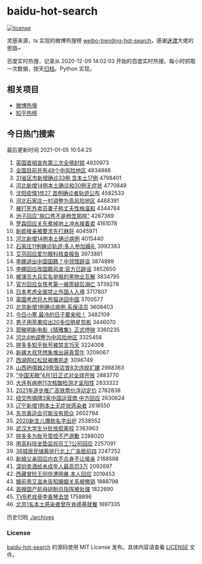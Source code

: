 # baidu-hot-search

[![license](https://img.shields.io/github/license/Arrackisarookie/baidu-hot-search)](https://github.com/Arrackisarookie/baidu-hot-search/blob/master/LICENSE)

灵感来源，ts 实现的微博热搜榜 [weibo-trending-hot-search](https://github.com/justjavac/weibo-trending-hot-search)，感谢[迷渡](https://github.com/justjavac)大佬的思路~

百度实时热搜，记录从 2020-12-09 14:02:03 开始的百度实时热搜。每小时抓取一次数据，按天[归档](./archives)。Python 实现。

## 相关项目
+ [微博热搜](https://github.com/Arrackisarookie/weibo-hot-search)
+ [知乎热榜](https://github.com/Arrackisarookie/zhihu-top-search)

## 今日热门搜索

<!-- Rank Begin -->

最后更新时间 2021-01-05 10:54:25

1. [英国首相宣布第三次全境封锁](http://www.baidu.com/baidu?cl=3&tn=SE_baiduhomet8_jmjb7mjw&rsv_dl=fyb_top&fr=top1000&wd=%D3%A2%B9%FA%CA%D7%CF%E0%D0%FB%B2%BC%B5%DA%C8%FD%B4%CE%C8%AB%BE%B3%B7%E2%CB%F8) 4920973
1. [全国目前共有49个中风险地区](http://www.baidu.com/baidu?cl=3&tn=SE_baiduhomet8_jmjb7mjw&rsv_dl=fyb_top&fr=top1000&wd=%C8%AB%B9%FA%C4%BF%C7%B0%B9%B2%D3%D049%B8%F6%D6%D0%B7%E7%CF%D5%B5%D8%C7%F8) 4834886
1. [31省区市新增确诊33例 含本土17例](http://www.baidu.com/baidu?cl=3&tn=SE_baiduhomet8_jmjb7mjw&rsv_dl=fyb_top&fr=top1000&wd=31%CA%A1%C7%F8%CA%D0%D0%C2%D4%F6%C8%B7%D5%EF33%C0%FD%20%BA%AC%B1%BE%CD%C117%C0%FD) 4798401
1. [河北新增14例本土确诊和30例无症状](http://www.baidu.com/baidu?cl=3&tn=SE_baiduhomet8_jmjb7mjw&rsv_dl=fyb_top&fr=top1000&wd=%BA%D3%B1%B1%D0%C2%D4%F614%C0%FD%B1%BE%CD%C1%C8%B7%D5%EF%BA%CD30%C0%FD%CE%DE%D6%A2%D7%B4) 4770849
1. [沈阳疫情1传27 首例确诊者轨迹公布](http://www.baidu.com/baidu?cl=3&tn=SE_baiduhomet8_jmjb7mjw&rsv_dl=fyb_top&fr=top1000&wd=%C9%F2%D1%F4%D2%DF%C7%E91%B4%AB27%20%CA%D7%C0%FD%C8%B7%D5%EF%D5%DF%B9%EC%BC%A3%B9%AB%B2%BC) 4582533
1. [河北石家庄一村调整为高风险地区](http://www.baidu.com/baidu?cl=3&tn=SE_baiduhomet8_jmjb7mjw&rsv_dl=fyb_top&fr=top1000&wd=%BA%D3%B1%B1%CA%AF%BC%D2%D7%AF%D2%BB%B4%E5%B5%F7%D5%FB%CE%AA%B8%DF%B7%E7%CF%D5%B5%D8%C7%F8) 4468391
1. [被打死外卖员妻子称丈夫性格温和](http://www.baidu.com/baidu?cl=3&tn=SE_baiduhomet8_jmjb7mjw&rsv_dl=fyb_top&fr=top1000&wd=%B1%BB%B4%F2%CB%C0%CD%E2%C2%F4%D4%B1%C6%DE%D7%D3%B3%C6%D5%C9%B7%F2%D0%D4%B8%F1%CE%C2%BA%CD) 4344784
1. [池子回应"脱口秀不是杨笠那样"](http://www.baidu.com/baidu?cl=3&tn=SE_baiduhomet8_jmjb7mjw&rsv_dl=fyb_top&fr=top1000&wd=%B3%D8%D7%D3%BB%D8%D3%A6%22%CD%D1%BF%DA%D0%E3%B2%BB%CA%C7%D1%EE%F3%D2%C4%C7%D1%F9%22) 4267369
1. [罗森回应关东煮掉地上冲水接着卖](http://www.baidu.com/baidu?cl=3&tn=SE_baiduhomet8_jmjb7mjw&rsv_dl=fyb_top&fr=top1000&wd=%C2%DE%C9%AD%BB%D8%D3%A6%B9%D8%B6%AB%D6%F3%B5%F4%B5%D8%C9%CF%B3%E5%CB%AE%BD%D3%D7%C5%C2%F4) 4161078
1. [新郎接亲被要求先打麻将](http://www.baidu.com/baidu?cl=3&tn=SE_baiduhomet8_jmjb7mjw&rsv_dl=fyb_top&fr=top1000&wd=%D0%C2%C0%C9%BD%D3%C7%D7%B1%BB%D2%AA%C7%F3%CF%C8%B4%F2%C2%E9%BD%AB) 4045971
1. [河北新增14例本土确诊病例](http://www.baidu.com/baidu?cl=3&tn=SE_baiduhomet8_jmjb7mjw&rsv_dl=fyb_top&fr=top1000&wd=%BA%D3%B1%B1%D0%C2%D4%F614%C0%FD%B1%BE%CD%C1%C8%B7%D5%EF%B2%A1%C0%FD) 4015440
1. [石家庄11例确诊轨迹:多人参加婚礼](http://www.baidu.com/baidu?cl=3&tn=SE_baiduhomet8_jmjb7mjw&rsv_dl=fyb_top&fr=top1000&wd=%CA%AF%BC%D2%D7%AF11%C0%FD%C8%B7%D5%EF%B9%EC%BC%A3%3A%B6%E0%C8%CB%B2%CE%BC%D3%BB%E9%C0%F1) 3992383
1. [艾芬回应爱尔眼科核查报告](http://www.baidu.com/baidu?cl=3&tn=SE_baiduhomet8_jmjb7mjw&rsv_dl=fyb_top&fr=top1000&wd=%B0%AC%B7%D2%BB%D8%D3%A6%B0%AE%B6%FB%D1%DB%BF%C6%BA%CB%B2%E9%B1%A8%B8%E6) 3973881
1. [李娜退出中国国籍？中领馆辟谣](http://www.baidu.com/baidu?cl=3&tn=SE_baiduhomet8_jmjb7mjw&rsv_dl=fyb_top&fr=top1000&wd=%C0%EE%C4%C8%CD%CB%B3%F6%D6%D0%B9%FA%B9%FA%BC%AE%A3%BF%D6%D0%C1%EC%B9%DD%B1%D9%D2%A5) 3874899
1. [李娜回应改国籍风波:官方已辟谣](http://www.baidu.com/baidu?cl=3&tn=SE_baiduhomet8_jmjb7mjw&rsv_dl=fyb_top&fr=top1000&wd=%C0%EE%C4%C8%BB%D8%D3%A6%B8%C4%B9%FA%BC%AE%B7%E7%B2%A8%3A%B9%D9%B7%BD%D2%D1%B1%D9%D2%A5) 3852650
1. [被演员大兵实名举报的黑物业瓦解](http://www.baidu.com/baidu?cl=3&tn=SE_baiduhomet8_jmjb7mjw&rsv_dl=fyb_top&fr=top1000&wd=%B1%BB%D1%DD%D4%B1%B4%F3%B1%F8%CA%B5%C3%FB%BE%D9%B1%A8%B5%C4%BA%DA%CE%EF%D2%B5%CD%DF%BD%E2) 3834795
1. [官方回应女孩考第一被质疑后溺亡](http://www.baidu.com/baidu?cl=3&tn=SE_baiduhomet8_jmjb7mjw&rsv_dl=fyb_top&fr=top1000&wd=%B9%D9%B7%BD%BB%D8%D3%A6%C5%AE%BA%A2%BF%BC%B5%DA%D2%BB%B1%BB%D6%CA%D2%C9%BA%F3%C4%E7%CD%F6) 3739278
1. [日本考虑全面禁止外国人入境](http://www.baidu.com/baidu?cl=3&tn=SE_baiduhomet8_jmjb7mjw&rsv_dl=fyb_top&fr=top1000&wd=%C8%D5%B1%BE%BF%BC%C2%C7%C8%AB%C3%E6%BD%FB%D6%B9%CD%E2%B9%FA%C8%CB%C8%EB%BE%B3) 3717807
1. [英国考虑将大熊猫送回中国](http://www.baidu.com/baidu?cl=3&tn=SE_baiduhomet8_jmjb7mjw&rsv_dl=fyb_top&fr=top1000&wd=%D3%A2%B9%FA%BF%BC%C2%C7%BD%AB%B4%F3%D0%DC%C3%A8%CB%CD%BB%D8%D6%D0%B9%FA) 3700577
1. [北京新增1例确诊病例 系保洁员](http://www.baidu.com/baidu?cl=3&tn=SE_baiduhomet8_jmjb7mjw&rsv_dl=fyb_top&fr=top1000&wd=%B1%B1%BE%A9%D0%C2%D4%F61%C0%FD%C8%B7%D5%EF%B2%A1%C0%FD%20%CF%B5%B1%A3%BD%E0%D4%B1) 3608403
1. [今日小寒 最冷的日子要来啦！](http://www.baidu.com/baidu?cl=3&tn=SE_baiduhomet8_jmjb7mjw&rsv_dl=fyb_top&fr=top1000&wd=%BD%F1%C8%D5%D0%A1%BA%AE%20%D7%EE%C0%E4%B5%C4%C8%D5%D7%D3%D2%AA%C0%B4%C0%B2%A3%A1) 3482109
1. [男子用苹果咬出20多位明星剪影](http://www.baidu.com/baidu?cl=3&tn=SE_baiduhomet8_jmjb7mjw&rsv_dl=fyb_top&fr=top1000&wd=%C4%D0%D7%D3%D3%C3%C6%BB%B9%FB%D2%A7%B3%F620%B6%E0%CE%BB%C3%F7%D0%C7%BC%F4%D3%B0) 3446070
1. [郭敬明新电影《晴雅集》正式停映](http://www.baidu.com/baidu?cl=3&tn=SE_baiduhomet8_jmjb7mjw&rsv_dl=fyb_top&fr=top1000&wd=%B9%F9%BE%B4%C3%F7%D0%C2%B5%E7%D3%B0%A1%B6%C7%E7%D1%C5%BC%AF%A1%B7%D5%FD%CA%BD%CD%A3%D3%B3) 3360235
1. [河北4地调整为中风险地区](http://www.baidu.com/baidu?cl=3&tn=SE_baiduhomet8_jmjb7mjw&rsv_dl=fyb_top&fr=top1000&wd=%BA%D3%B1%B14%B5%D8%B5%F7%D5%FB%CE%AA%D6%D0%B7%E7%CF%D5%B5%D8%C7%F8) 3325458
1. [拼多多知乎账号被禁言15天](http://www.baidu.com/baidu?cl=3&tn=SE_baiduhomet8_jmjb7mjw&rsv_dl=fyb_top&fr=top1000&wd=%C6%B4%B6%E0%B6%E0%D6%AA%BA%F5%D5%CB%BA%C5%B1%BB%BD%FB%D1%D415%CC%EC) 3224008
1. [新疆大叔凭想象堆出逼真雪牛](http://www.baidu.com/baidu?cl=3&tn=SE_baiduhomet8_jmjb7mjw&rsv_dl=fyb_top&fr=top1000&wd=%D0%C2%BD%AE%B4%F3%CA%E5%C6%BE%CF%EB%CF%F3%B6%D1%B3%F6%B1%C6%D5%E6%D1%A9%C5%A3) 3209067
1. [西湖网红松鼠被鹰抓走](http://www.baidu.com/baidu?cl=3&tn=SE_baiduhomet8_jmjb7mjw&rsv_dl=fyb_top&fr=top1000&wd=%CE%F7%BA%FE%CD%F8%BA%EC%CB%C9%CA%F3%B1%BB%D3%A5%D7%A5%D7%DF) 3096749
1. [山西坍塌致29死饭店曾8次违规扩建](http://www.baidu.com/baidu?cl=3&tn=SE_baiduhomet8_jmjb7mjw&rsv_dl=fyb_top&fr=top1000&wd=%C9%BD%CE%F7%CC%AE%CB%FA%D6%C229%CB%C0%B7%B9%B5%EA%D4%F88%B4%CE%CE%A5%B9%E6%C0%A9%BD%A8) 2988363
1. ["中国天眼"4月1日正式对全球开放](http://www.baidu.com/baidu?cl=3&tn=SE_baiduhomet8_jmjb7mjw&rsv_dl=fyb_top&fr=top1000&wd=%22%D6%D0%B9%FA%CC%EC%D1%DB%224%D4%C21%C8%D5%D5%FD%CA%BD%B6%D4%C8%AB%C7%F2%BF%AA%B7%C5) 2883770
1. [大连有病例11次核酸检测才呈阳性](http://www.baidu.com/baidu?cl=3&tn=SE_baiduhomet8_jmjb7mjw&rsv_dl=fyb_top&fr=top1000&wd=%B4%F3%C1%AC%D3%D0%B2%A1%C0%FD11%B4%CE%BA%CB%CB%E1%BC%EC%B2%E2%B2%C5%B3%CA%D1%F4%D0%D4) 2833322
1. [2021年逐步推广高铁票价浮动定价](http://www.baidu.com/baidu?cl=3&tn=SE_baiduhomet8_jmjb7mjw&rsv_dl=fyb_top&fr=top1000&wd=2021%C4%EA%D6%F0%B2%BD%CD%C6%B9%E3%B8%DF%CC%FA%C6%B1%BC%DB%B8%A1%B6%AF%B6%A8%BC%DB) 2782838
1. [纽交所摘牌3家中国运营商 中方回应](http://www.baidu.com/baidu?cl=3&tn=SE_baiduhomet8_jmjb7mjw&rsv_dl=fyb_top&fr=top1000&wd=%C5%A6%BD%BB%CB%F9%D5%AA%C5%C63%BC%D2%D6%D0%B9%FA%D4%CB%D3%AA%C9%CC%20%D6%D0%B7%BD%BB%D8%D3%A6) 2630624
1. [辽宁新增1例本土无症状感染者](http://www.baidu.com/baidu?cl=3&tn=SE_baiduhomet8_jmjb7mjw&rsv_dl=fyb_top&fr=top1000&wd=%C1%C9%C4%FE%D0%C2%D4%F61%C0%FD%B1%BE%CD%C1%CE%DE%D6%A2%D7%B4%B8%D0%C8%BE%D5%DF) 2618550
1. [东京奥运会可能没有观众](http://www.baidu.com/baidu?cl=3&tn=SE_baiduhomet8_jmjb7mjw&rsv_dl=fyb_top&fr=top1000&wd=%B6%AB%BE%A9%B0%C2%D4%CB%BB%E1%BF%C9%C4%DC%C3%BB%D3%D0%B9%DB%D6%DA) 2602794
1. [2020新生儿爆款名字出炉](http://www.baidu.com/baidu?cl=3&tn=SE_baiduhomet8_jmjb7mjw&rsv_dl=fyb_top&fr=top1000&wd=2020%D0%C2%C9%FA%B6%F9%B1%AC%BF%EE%C3%FB%D7%D6%B3%F6%C2%AF) 2538552
1. [武汉大学生分批放假离校](http://www.baidu.com/baidu?cl=3&tn=SE_baiduhomet8_jmjb7mjw&rsv_dl=fyb_top&fr=top1000&wd=%CE%E4%BA%BA%B4%F3%D1%A7%C9%FA%B7%D6%C5%FA%B7%C5%BC%D9%C0%EB%D0%A3) 2363963
1. [拼多多为账号管控不严道歉](http://www.baidu.com/baidu?cl=3&tn=SE_baiduhomet8_jmjb7mjw&rsv_dl=fyb_top&fr=top1000&wd=%C6%B4%B6%E0%B6%E0%CE%AA%D5%CB%BA%C5%B9%DC%BF%D8%B2%BB%D1%CF%B5%C0%C7%B8) 2288020
1. [用高科技坐垫监视员工?公司回应](http://www.baidu.com/baidu?cl=3&tn=SE_baiduhomet8_jmjb7mjw&rsv_dl=fyb_top&fr=top1000&wd=%D3%C3%B8%DF%BF%C6%BC%BC%D7%F8%B5%E6%BC%E0%CA%D3%D4%B1%B9%A4%3F%B9%AB%CB%BE%BB%D8%D3%A6) 2257091
1. [36城居民储蓄排行北上广渝居前四](http://www.baidu.com/baidu?cl=3&tn=SE_baiduhomet8_jmjb7mjw&rsv_dl=fyb_top&fr=top1000&wd=36%B3%C7%BE%D3%C3%F1%B4%A2%D0%EE%C5%C5%D0%D0%B1%B1%C9%CF%B9%E3%D3%E5%BE%D3%C7%B0%CB%C4) 2247252
1. [新娘父亲回应内衣不合身不让接亲](http://www.baidu.com/baidu?cl=3&tn=SE_baiduhomet8_jmjb7mjw&rsv_dl=fyb_top&fr=top1000&wd=%D0%C2%C4%EF%B8%B8%C7%D7%BB%D8%D3%A6%C4%DA%D2%C2%B2%BB%BA%CF%C9%ED%B2%BB%C8%C3%BD%D3%C7%D7) 2168598
1. [深圳卖酒给未成年人最高罚3万](http://www.baidu.com/baidu?cl=3&tn=SE_baiduhomet8_jmjb7mjw&rsv_dl=fyb_top&fr=top1000&wd=%C9%EE%DB%DA%C2%F4%BE%C6%B8%F8%CE%B4%B3%C9%C4%EA%C8%CB%D7%EE%B8%DF%B7%A33%CD%F2) 2092697
1. [西藏冒险王同伴遭网暴 本人回应](http://www.baidu.com/baidu?cl=3&tn=SE_baiduhomet8_jmjb7mjw&rsv_dl=fyb_top&fr=top1000&wd=%CE%F7%B2%D8%C3%B0%CF%D5%CD%F5%CD%AC%B0%E9%D4%E2%CD%F8%B1%A9%20%B1%BE%C8%CB%BB%D8%D3%A6) 2019453
1. [婚前患艾滋未告知婚姻关系被撤销](http://www.baidu.com/baidu?cl=3&tn=SE_baiduhomet8_jmjb7mjw&rsv_dl=fyb_top&fr=top1000&wd=%BB%E9%C7%B0%BB%BC%B0%AC%D7%CC%CE%B4%B8%E6%D6%AA%BB%E9%D2%F6%B9%D8%CF%B5%B1%BB%B3%B7%CF%FA) 1888798
1. [首艘国产航母研制总指挥被处理](http://www.baidu.com/baidu?cl=3&tn=SE_baiduhomet8_jmjb7mjw&rsv_dl=fyb_top&fr=top1000&wd=%CA%D7%CB%D2%B9%FA%B2%FA%BA%BD%C4%B8%D1%D0%D6%C6%D7%DC%D6%B8%BB%D3%B1%BB%B4%A6%C0%ED) 1822690
1. [TVB老戏骨李香琴去世](http://www.baidu.com/baidu?cl=3&tn=SE_baiduhomet8_jmjb7mjw&rsv_dl=fyb_top&fr=top1000&wd=TVB%C0%CF%CF%B7%B9%C7%C0%EE%CF%E3%C7%D9%C8%A5%CA%C0) 1758896
1. [北京1名本土感染者曾在肯德基就餐](http://www.baidu.com/baidu?cl=3&tn=SE_baiduhomet8_jmjb7mjw&rsv_dl=fyb_top&fr=top1000&wd=%B1%B1%BE%A91%C3%FB%B1%BE%CD%C1%B8%D0%C8%BE%D5%DF%D4%F8%D4%DA%BF%CF%B5%C2%BB%F9%BE%CD%B2%CD) 1697335
<!-- Rank End -->

历史归档 [./archives](./archives)

### License

[baidu-hot-search](https://github.com/Arrackisarookie/baidu-hot-search) 的源码使用 MIT License 发布。具体内容请查看 [LICENSE](./LICENSE) 文件。
